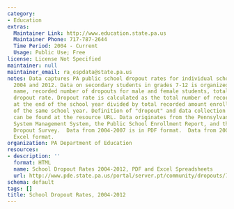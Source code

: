 ```yaml
---
category:
- Education
extras:
  Maintainer Link: http://www.education.state.pa.us
  Maintainer Phone: 717-787-2644
  Time Period: 2004 - Current
  Usage: Public Use; Free
license: License Not Specified
maintainer: null
maintainer_email: ra_espdata@state.pa.us
notes: Data captures PA public school dropout rates for individual school years between
  2004 and 2012. Data on secondary students in grades 7-12 is organized by AUN, county
  name, recorded number of dropouts for male and female students, total dropouts and
  dropout rate. Dropout rate is calculated as the total number of recorded dropouts
  at the end of the school year divided by total recorded amount enrolled at the beginning
  of the same school year. Definition of "dropout" and data collection parameters
  can be found at the resource URL. Data originates from the Pennsylvania Information
  System Management System, the Public School Enrollment Report, and the Public School
  Dropout Survey.  Data from 2004-2007 is in PDF format.  Data from 2007-2012 is in
  Excel format.
organization: PA Department of Education
resources:
- description: ''
  format: HTML
  name: School Dropout Rates 2004-2012, PDF and Excel Spreadsheets
  url: http://www.pde.state.pa.us/portal/server.pt/community/dropouts/7396
schema: default
tags: []
title: School Dropout Rates, 2004-2012
---
```

